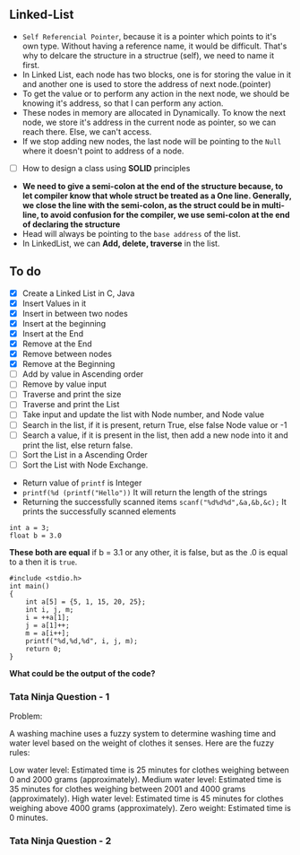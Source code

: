 ## Linked-List
- ```Self Referencial Pointer```, because it is a pointer which points to it's own type. Without having a reference name, it would be difficult. That's why to delcare the structure in a structrue (self), we need to name it first. 
- In Linked List, each node has two blocks, one is for storing the value in it and another one is used to store the address of next node.(pointer)
- To get the value or to perform any action in the next node, we should be knowing it's address, so that I can perform any action.
- These nodes in memory are allocated in Dynamically. To know the next node, we store it's address in the current node as pointer, so we can reach there. Else, we can't access.
- If we stop adding new nodes, the last node will be pointing to the ```Null``` where it doesn't point to address of a node.
- [ ] How to design a class using **SOLID** principles 
- **We need to give a semi-colon at the end of the structure because, to let compiler know that whole struct be treated as a One line. Generally, we close the line with the semi-colon, as the struct could be in multi-line, to avoid confusion for the compiler, we use semi-colon at the end of declaring the structure**
- Head will always be pointing to the ```base address``` of the list. 
- In LinkedList, we can **Add, delete, traverse** in the list. 
## To do
- [x] Create a Linked List in C, Java 
- [x] Insert Values in it
- [x] Insert in between two nodes
- [x] Insert at the beginning
- [x] Insert at the End
- [x] Remove at the End
- [x] Remove between nodes
- [x] Remove at the Beginning
- [ ] Add by value in Ascending order
- [ ] Remove by value input
- [ ] Traverse and print the size
- [ ] Traverse and print the List 
- [ ] Take input and update the list with Node number, and Node value
- [ ] Search in the list, if it is present, return True, else false Node value or -1
- [ ] Search a value, if it is present in  the list, then add a new node into it and print the list, else return false. 
- [ ] Sort the List in a Ascending Order 
- [ ] Sort the List with Node Exchange. 
- Return value of ```printf``` is Integer
- ```printf(%d (printf("Hello"))``` It will return the length of the strings
- Returning the successfully scanned items ```scanf("%d%d%d",&a,&b,&c);``` It prints the successfully scanned elements
```commandline
int a = 3;
float b = 3.0
```
**These both are equal** if b = 3.1 or any other, it is false, but as the .0 is equal to a then it is ```true```.
```commandline
#include <stdio.h>
int main()
{
    int a[5] = {5, 1, 15, 20, 25};
    int i, j, m;
    i = ++a[1];
    j = a[1]++;
    m = a[i++];
    printf("%d,%d,%d", i, j, m);
    return 0;
}
```
**What could be the output of the code?**
###  Tata Ninja Question - 1 

Problem:

A washing machine uses a fuzzy system to determine washing time and water level based on the weight of clothes it senses. Here are the fuzzy rules:

Low water level: Estimated time is 25 minutes for clothes weighing between 0 and 2000 grams (approximately).
Medium water level: Estimated time is 35 minutes for clothes weighing between 2001 and 4000 grams (approximately).
High water level: Estimated time is 45 minutes for clothes weighing above 4000 grams (approximately).
Zero weight: Estimated time is 0 minutes.

### Tata Ninja Question - 2

